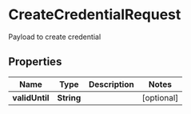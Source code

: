 

# CreateCredentialRequest

Payload to create credential

## Properties

Name | Type | Description | Notes
------------ | ------------- | ------------- | -------------
**validUntil** | **String** |  |  [optional]



